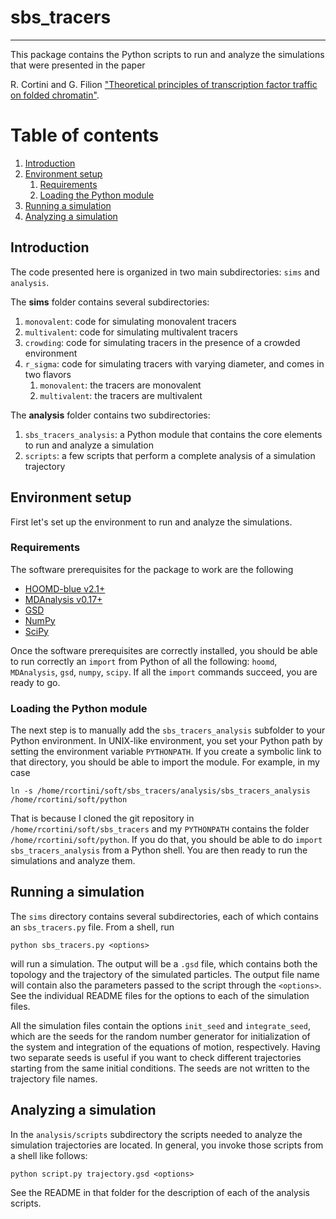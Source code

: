 # sbs_tracers
---

This package contains the Python scripts to run and analyze the simulations that
were presented in the paper

R. Cortini and G. Filion ["Theoretical principles of transcription factor
traffic on folded chromatin"](https://doi.org/10.1101/164541).

# Table of contents
1. [Introduction](#intro)
2. [Environment setup](#envsetup)
    1. [Requirements](#requirements)
    2. [Loading the Python module](#pythonmodule)
3. [Running a simulation](#running)
4. [Analyzing a simulation](#analyzing)

## Introduction

The code presented here is organized in two main subdirectories: `sims` and
`analysis`.

The **sims** folder contains several subdirectories:

1. `monovalent`: code for simulating monovalent tracers
2. `multivalent`: code for simulating multivalent tracers
3. `crowding`: code for simulating tracers in the presence of a crowded
   environment
4. `r_sigma`: code for simulating tracers with varying diameter, and comes in
   two flavors
    1. `monovalent`: the tracers are monovalent
    2. `multivalent`: the tracers are multivalent

The **analysis** folder contains two subdirectories:

1. `sbs_tracers_analysis`: a Python module that contains the core elements to
   run and analyze a simulation
2. `scripts`: a few scripts that perform a complete analysis of a simulation
   trajectory

## Environment setup

First let's set up the environment to run and analyze the simulations.

### Requirements

The software prerequisites for the package to work are the following

- [HOOMD-blue v2.1+](http://hoomd-blue.readthedocs.io/en/stable/)
- [MDAnalysis v0.17+](https://www.mdanalysis.org/)
- [GSD](https://bitbucket.org/glotzer/gsd)
- [NumPy](http://www.numpy.org/)
- [SciPy](https://www.scipy.org/)

Once the software prerequisites are correctly installed, you should be able to
run correctly an `import` from Python of all the following: `hoomd`,
`MDAnalysis`, `gsd`, `numpy`, `scipy`. If all the `import` commands succeed, you
are ready to go.

### Loading the Python module

The next step is to manually add the `sbs_tracers_analysis` subfolder to your
Python environment. In UNIX-like environment, you set your Python path by
setting the environment variable `PYTHONPATH`. If you create a symbolic link to
that directory, you should be able to import the module. For example, in my case

```
ln -s /home/rcortini/soft/sbs_tracers/analysis/sbs_tracers_analysis /home/rcortini/soft/python
```
That is because I cloned the git repository in `/home/rcortini/soft/sbs_tracers`
and my `PYTHONPATH` contains the folder `/home/rcortini/soft/python`. If you do
that, you should be able to do `import sbs_tracers_analysis` from a Python
shell. You are then ready to run the simulations and analyze them.

## Running a simulation
The `sims` directory contains several subdirectories, each of which contains an
`sbs_tracers.py` file. From a shell, run
```
python sbs_tracers.py <options>
```
will run a simulation. The output will be a `.gsd` file, which contains both the
topology and the trajectory of the simulated particles. The output file name
will contain also the parameters passed to the script through the `<options>`.
See the individual README files for the options to each of the simulation files.

All the simulation files contain the options `init_seed` and `integrate_seed`,
which are the seeds for the random number generator for initialization of the
system and integration of the equations of motion, respectively. Having two
separate seeds is useful if you want to check different trajectories starting
from the same initial conditions. The seeds are not written to the trajectory
file names.

## Analyzing a simulation
In the `analysis/scripts` subdirectory the scripts needed to analyze
the simulation trajectories are located. In general, you invoke those scripts
from a shell like follows:
```
python script.py trajectory.gsd <options>
```
See the README in that folder for the description of each of the analysis
scripts.
